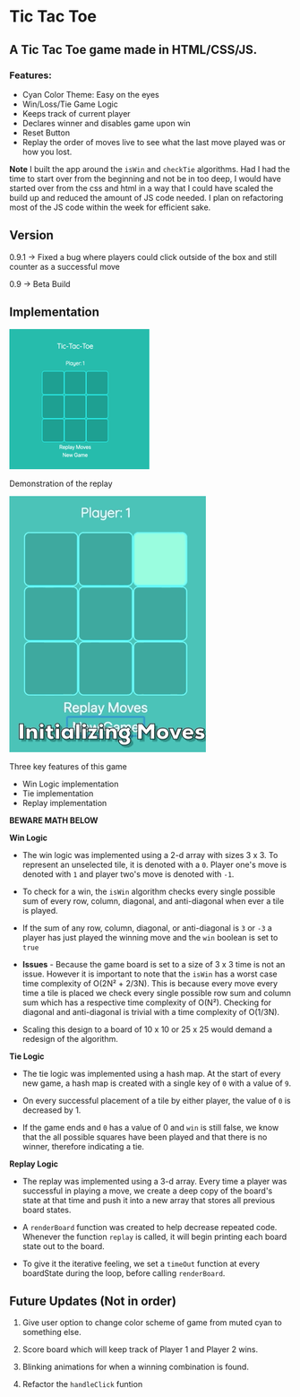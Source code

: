 # Tic Tac Toe
## A Tic Tac Toe game made in HTML/CSS/JS.

### Features:
* Cyan Color Theme: Easy on the eyes
* Win/Loss/Tie Game Logic
* Keeps track of current player
* Declares winner and disables game upon win
* Reset Button
* Replay the order of moves live to see what the last move played was or how you lost.

**Note**
I built the app around the `isWin` and `checkTie` algorithms. Had I had the time to start over from the beginning and not be in too deep, I would have started over from the css and html in a way that I could have scaled the build up and reduced the amount of JS code needed. I plan on refactoring most of the JS code within the week for efficient sake.

## Version 

0.9.1 → Fixed a bug where players could click outside of the box and still counter as a successful move

0.9 → Beta Build



## Implementation 
![alt text](images/Tic-Tac-Toe-250x250.png)

Demonstration of the replay

![al text](images/demo.gif)


Three key features of this game

* Win Logic implementation
* Tie implementation
* Replay implementation 

**BEWARE MATH BELOW**

**Win Logic**

  * The win logic was implemented using a 2-d array with sizes 3 x 3. To represent an unselected tile, it is denoted with a `0`. Player one's move is denoted with `1` and player two's move is denoted with `-1`. 
  * To check for a win, the `isWin` algorithm checks every single possible sum of every row, column, diagonal, and anti-diagonal when ever a tile is played. 

  *  If the sum of any row, column, diagonal, or  anti-diagonal is `3` or `-3` a player has just played the winning move and the `win` boolean is set to `true`

  * **Issues** - Because the game board is set to a size of 3 x 3 time is not an issue. However it is important to note that the `isWin` has a worst case time complexity of O(2N² + 2/3N).
This is because every move every time a tile is placed we check every single possible row sum and column sum which has a respective time complexity of O(N²). Checking for diagonal and anti-diagonal is trivial with a time complexity of O(1/3N).

  * Scaling this design to a board of 10 x 10 or 25 x 25 would demand a redesign of the algorithm.

**Tie Logic**

  * The tie logic was implemented using a hash map. At the start of every new game, a hash map is created with a single key of `0` with a value of `9`. 

  * On every successful placement of a tile by either player, the value of `0` is decreased by 1.
  * If the game ends and `0` has a value of 0 and `win` is still false, we know that the all possible squares have been played and that there is no winner, therefore indicating a tie.
 
**Replay Logic**
  
* The replay was implemented using a 3-d array. Every time a player was successful in playing a move, we create a deep copy  of the board's state at that time and push it into a new array that stores all previous board states.

* A `renderBoard` function was created to help decrease repeated code. Whenever the function `replay` is called, it will begin printing each board state out to the board.
* To give it the iterative feeling, we set a `timeOut` function at every boardState during the loop, before calling `renderBoard`.

## Future Updates (Not in order)
1. Give user option to change color scheme of game from muted cyan to something else. 

2. Score board which will keep track of Player 1 and Player 2 wins.

3. Blinking animations for when a winning combination is found.

4. Refactor the `handleClick` funtion
